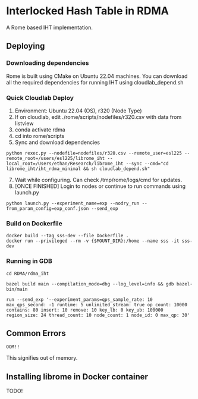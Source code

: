 # Interlocked Hash Table in RDMA

A Rome based IHT implementation.

## Deploying

### Downloading dependencies

Rome is built using CMake on Ubuntu 22.04 machines. You can download all the required dependencies for running IHT using cloudlab_depend.sh

### Quick Cloudlab Deploy

1. Environment: Ubuntu 22.04 (OS), r320 (Node Type)
2. If on cloudlab, edit ./rome/scripts/nodefiles/r320.csv with data from listview
3. conda activate rdma
4. cd into rome/scripts
5. Sync and download dependencies

```{bash}
python rexec.py --nodefile=nodefiles/r320.csv --remote_user=esl225 --remote_root=/users/esl225/librome_iht --local_root=/Users/ethan/Research/librome_iht --sync --cmd="cd librome_iht/iht_rdma_minimal && sh cloudlab_depend.sh"
```

7. Wait while configuring. Can check /tmp/rome/logs/cmd for updates.
8. [ONCE FINISHED] Login to nodes or continue to run commands using launch.py

```{bash}
python launch.py --experiment_name=exp --nodry_run --from_param_config=exp_conf.json --send_exp
```

### Build on Dockerfile

```{bash}
docker build --tag sss-dev --file Dockerfile .
docker run --privileged --rm -v {$MOUNT_DIR}:/home --name sss -it sss-dev
```

### Running in GDB

```{bash}
cd RDMA/rdma_iht
```

```{bash}
bazel build main --compilation_mode=dbg --log_level=info && gdb bazel-bin/main
```

```{bash}
run --send_exp '--experiment_params=qps_sample_rate: 10 max_qps_second: -1 runtime: 5 unlimited_stream: true op_count: 10000 contains: 80 insert: 10 remove: 10 key_lb: 0 key_ub: 100000 region_size: 24 thread_count: 10 node_count: 1 node_id: 0 max_qp: 30' 
```

## Common Errors

```{bash}
OOM!!
```

This signifies out of memory.

## Installing librome in Docker container

TODO!